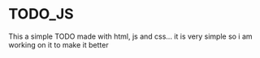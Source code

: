 # TODO_JS

This a simple TODO made with html, js and css...
it is very simple so i am working on it to make it better

